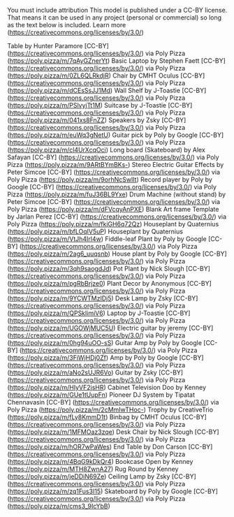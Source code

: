 You must include attribution
This model is published under a CC-BY license.
That means it can be used in any project (personal or commercial) so long as the text below is included.
Learn more (https://creativecommons.org/licenses/by/3.0/)


Table by Hunter Paramore [CC-BY] (https://creativecommons.org/licenses/by/3.0/) via Poly Pizza (https://poly.pizza/m/7qAyGZnerYt)
Basic Laptop by Stephen Faett [CC-BY] (https://creativecommons.org/licenses/by/3.0/) via Poly Pizza (https://poly.pizza/m/0ZL6QLRkdjR)
Chair by CMHT Oculus [CC-BY] (https://creativecommons.org/licenses/by/3.0/) via Poly Pizza (https://poly.pizza/m/dCEsSsJJ1Md)
Wall Shelf by J-Toastie [CC-BY] (https://creativecommons.org/licenses/by/3.0/) via Poly Pizza (https://poly.pizza/m/PSlvyjTt1M)
Suitcase by J-Toastie [CC-BY] (https://creativecommons.org/licenses/by/3.0/) via Poly Pizza (https://poly.pizza/m/041xs8FnZZ)
Speakers by Zsky [CC-BY] (https://creativecommons.org/licenses/by/3.0/) via Poly Pizza (https://poly.pizza/m/euWq3gNetU)
Guitar pick by Poly by Google [CC-BY] (https://creativecommons.org/licenses/by/3.0/) via Poly Pizza (https://poly.pizza/m/cl4UrXcqOci)
Long board (Skateboard) by Alex Safayan [CC-BY] (https://creativecommons.org/licenses/by/3.0/) via Poly Pizza (https://poly.pizza/m/9ARtBYmBKs-)
Stereo Electric Guitar Effects by Peter Simcoe [CC-BY] (https://creativecommons.org/licenses/by/3.0/) via Poly Pizza (https://poly.pizza/m/9orhNcSwlIt)
Record player by Poly by Google [CC-BY] (https://creativecommons.org/licenses/by/3.0/) via Poly Pizza (https://poly.pizza/m/fuJ36BL9Yxe)
Drum Machine (without stand) by Peter Simcoe [CC-BY] (https://creativecommons.org/licenses/by/3.0/) via Poly Pizza (https://poly.pizza/m/dFVcqyAnPXE)
Blank Art frame Template by Jarlan Perez [CC-BY] (https://creativecommons.org/licenses/by/3.0/) via Poly Pizza (https://poly.pizza/m/fkiGH6q72Qz)
Houseplant by Quaternius (https://poly.pizza/m/bfLOqIV5uP)
Houseplant by Quaternius (https://poly.pizza/m/VtJh4Irl4w)
Fiddle-leaf Plant by Poly by Google [CC-BY] (https://creativecommons.org/licenses/by/3.0/) via Poly Pizza (https://poly.pizza/m/2ag6_uuqsnb)
House plant by Poly by Google [CC-BY] (https://creativecommons.org/licenses/by/3.0/) via Poly Pizza (https://poly.pizza/m/3qh9saogdJd)
Pot Plant by Nick Slough [CC-BY] (https://creativecommons.org/licenses/by/3.0/) via Poly Pizza (https://poly.pizza/m/pgRbBrjze0)
Plant Decor by Anonymous [CC-BY] (https://creativecommons.org/licenses/by/3.0/) via Poly Pizza (https://poly.pizza/m/9YCWTMzIDj5)
Desk Lamp by Zsky [CC-BY] (https://creativecommons.org/licenses/by/3.0/) via Poly Pizza (https://poly.pizza/m/QPSkIimiV6)
Laptop by J-Toastie [CC-BY] (https://creativecommons.org/licenses/by/3.0/) via Poly Pizza (https://poly.pizza/m/UGOWjMUC5U)
Electric guitar by jeremy [CC-BY] (https://creativecommons.org/licenses/by/3.0/) via Poly Pizza (https://poly.pizza/m/0hg94uOO-sS)
Guitar Amp by Poly by Google [CC-BY] (https://creativecommons.org/licenses/by/3.0/) via Poly Pizza (https://poly.pizza/m/3FiWjHDj0Zf)
Amp by Poly by Google [CC-BY] (https://creativecommons.org/licenses/by/3.0/) via Poly Pizza (https://poly.pizza/m/aNo2sUJR6Vo)
Guitar by Zsky [CC-BY] (https://creativecommons.org/licenses/by/3.0/) via Poly Pizza (https://poly.pizza/m/HIyVF2jsHR)
Cabinet Television Doo by Kenney (https://poly.pizza/m/GUe1tUupFn)
Pioneer DJ System by Tipatat Chennavasin [CC-BY] (https://creativecommons.org/licenses/by/3.0/) via Poly Pizza (https://poly.pizza/m/2cMmIwTHoc-)
Trophy by CreativeTrio (https://poly.pizza/m/fLy8KmmD1t)
Binbag by CMHT Oculus [CC-BY] (https://creativecommons.org/licenses/by/3.0/) via Poly Pizza (https://poly.pizza/m/1MFMOaz3zqe)
Desk Chair by Nick Slough [CC-BY] (https://creativecommons.org/licenses/by/3.0/) via Poly Pizza (https://poly.pizza/m/hOR7wPaWes)
End Table by Don Carson [CC-BY] (https://creativecommons.org/licenses/by/3.0/) via Poly Pizza (https://poly.pizza/m/4BqG9kDkQr4)
Bookcase Open by Kenney (https://poly.pizza/m/MTH8ZwnA27)
Rug Round by Kenney (https://poly.pizza/m/jeDDiN69Ze)
Ceiling Lamp by Zsky [CC-BY] (https://creativecommons.org/licenses/by/3.0/) via Poly Pizza (https://poly.pizza/m/zq1Fus3I15)
Skateboard by Poly by Google [CC-BY] (https://creativecommons.org/licenses/by/3.0/) via Poly Pizza (https://poly.pizza/m/cms3_9IcYbB)
